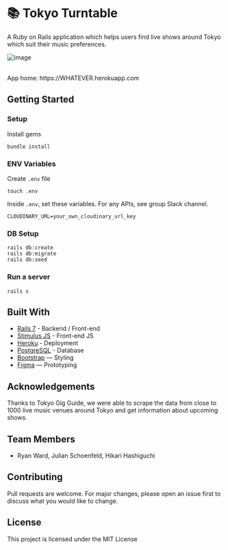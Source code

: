 # 📚 Tokyo Turntable

A Ruby on Rails application which helps users find live shows around Tokyo which suit their music preferences.

![image](https://github.com/user-attachments/assets/f712527e-270e-4c19-8d46-a01eb3107c7e)

<br>
App home: https://WHATEVER.herokuapp.com
   

## Getting Started
### Setup

Install gems
```
bundle install
```

### ENV Variables
Create `.env` file
```
touch .env
```
Inside `.env`, set these variables. For any APIs, see group Slack channel.
```
CLOUDINARY_URL=your_own_cloudinary_url_key
```

### DB Setup
```
rails db:create
rails db:migrate
rails db:seed
```

### Run a server
```
rails s
```

## Built With
- [Rails 7](https://guides.rubyonrails.org/) - Backend / Front-end
- [Stimulus JS](https://stimulus.hotwired.dev/) - Front-end JS
- [Heroku](https://heroku.com/) - Deployment
- [PostgreSQL](https://www.postgresql.org/) - Database
- [Bootstrap](https://getbootstrap.com/) — Styling
- [Figma](https://www.figma.com) — Prototyping

## Acknowledgements
Thanks to Tokyo Gig Guide, we were able to scrape the data from close to 1000 live music venues around Tokyo and get information about upcoming shows.

## Team Members
- Ryan Ward, Julian Schoenfeld, Hikari Hashiguchi

## Contributing
Pull requests are welcome. For major changes, please open an issue first to discuss what you would like to change.

## License
This project is licensed under the MIT License
